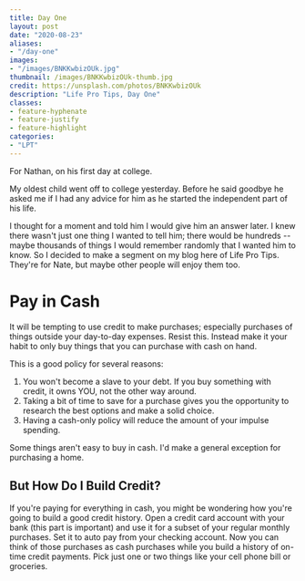 ```yaml
---
title: Day One
layout: post
date: "2020-08-23"
aliases: 
- "/day-one"
images: 
- "/images/BNKKwbizOUk.jpg"
thumbnail: /images/BNKKwbizOUk-thumb.jpg
credit: https://unsplash.com/photos/BNKKwbizOUk
description: "Life Pro Tips, Day One"
classes:
- feature-hyphenate
- feature-justify
- feature-highlight
categories:
- "LPT"
---
```


For Nathan, on his first day at college.

<!--more-->

My oldest child went off to college yesterday.  Before he said goodbye he asked me if I had any advice for him as he started the independent part of his life.

I thought for a moment and told him I would give him an answer later. I knew there wasn't just one thing I wanted to tell him; there would be hundreds -- maybe thousands of things I would remember randomly that I wanted him to know.  So I decided to make a segment on my blog here of Life Pro Tips. They're for Nate, but maybe other people will enjoy them too.

# Pay in Cash

It will be tempting to use credit to make purchases; especially purchases of things outside your day-to-day expenses. Resist this. Instead make it your habit to only buy things that you can purchase with cash on hand.

This is a good policy for several reasons:

1. You won't become a slave to your debt. If you buy something with credit, it owns YOU, not the other way around.
2. Taking a bit of time to save for a purchase gives you the opportunity to research the best options and make a solid choice. 
3. Having a cash-only policy will reduce the amount of your impulse spending.

Some things aren't easy to buy in cash. I'd make a general exception for purchasing a home.

## But How Do I Build Credit?

If you're paying for everything in cash, you might be wondering how you're going to build a good credit history. Open a credit card account with your bank (this part is important) and use it for a subset of your regular monthly purchases. Set it to auto pay from your checking account. Now you can think of those purchases as cash purchases while you build a history of on-time credit payments. Pick just one or two things like your cell phone bill or groceries.



